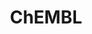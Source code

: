 ---
layout: default
bigquery: https://console.cloud.google.com/bigquery?p=patents-public-data&d=ebi_chembl&page=dataset
citation: '"The ChEMBL database in 2017." Anna Gaulton, Anne Hersey, Michał Nowotka,
  A Patrícia Bento, Jon Chambers, David Mendez, Prudence Mutowo, Francis Atkinson,
  Louisa J Bellis, Elena Cibrián-Uhalte, Mark Davies, Nathan Dedman, Anneli Karlsson,
  María Paula Magariños, John P Overington, George Papadatos, Ines Smit, Andrew R
  Leach Nucleic acids Research (2017) 45 (Database Issue), D945-D954'
contributors: European Bioinformatics Institute
cost: None
description: ChEMBL Data is a manually curated database of small molecules used in
  drug discovery, including information about existing patented drugs.
documentation: 'schema: https://www.ebi.ac.uk/chembl/db_schema


  '
last_edit: 04/11/2022, 08:31:41
location: https://console.cloud.google.com/marketplace/product/google_patents_public_datasets/chembl
maintained_by: EMBL-EBI, an outstation of European Molecular Biology Laboratory
related_publications: '

  ChEMBL: towards direct deposition of bioassay data.


  Mendez D, Gaulton A, Bento AP, Chambers J, De Veij M, Félix E, Magariños MP, Mosquera
  JF, Mutowo P, Nowotka M, Gordillo-Marañón M, Hunter F, Junco L, Mugumbate G, Rodriguez-Lopez
  M, Atkinson F, Bosc N, Radoux CJ, Segura-Cabrera A, Hersey A, Leach AR.


  — Nucleic Acids Res. 2019; 47(D1):D930-D940. doi: 10.1093/nar/gky1075

  '
schema_fields:
- authors
- assay_type
- indref_id
- qed_weighted
- smarts
- metref_id
- idx
- sequence
- standard_value
- drug_substance_flag
- qudt_units
- num_alerts
- ass_cls_map_id
- usan_year
- withdrawn_flag
- chebi_par_id
- cell_id
- l4
- standard_flag
- type
- assay_desc
- prod_pat_id
- indication_class
- orig_description
- component_type
- disease_efficacy
- bei
- protein_class_desc
- relationship
- alogp
- potential_duplicate
- aromatic_rings
- withdrawn_class
- confidence_score
- selectivity_comment
- acd_logd
- submission_date
- definition
- level3_description
- species_group_flag
- product_id
- bao_endpoint
- who_extra
- black_box_warning
- domain_description
- withdrawn_year
- withdrawn_reason
- hba_lipinski
- company
- l2
- job_id
- usan_stem
- assay_cell_type
- comp_class_id
- ref_id
- standard_inchi_key
- mol_irac_id
- downgraded
- innovator_company
- published_relation
- related_tid
- label
- activity_id
- cx_most_apka
- l7
- last_page
- metabolite_record_id
- patent_id
- mol_frac_id
- lle
- publication_number
- data_validity_comment
- psa
- isoform
- site_id
- smid
- year
- mw_monoisotopic
- heavy_atoms
- parent_molregno
- first_in_class
- mol_atc_id
- relationship_type
- max_phase
- tid
- cell_description
- warnref_id
- ridx
- compd_id
- le
- src_assay_id
- assay_category
- pref_name
- mc_tax_id
- active_ingredient
- as_id
- mc_target_name
- ddd_admr
- dosage_form
- targcomp_id
- l6
- withdrawn_country
- num_ro5_violations
- hba
- patent_expire_date
- mesh_id
- standard_relation
- strength
- warning_type
- priority
- acd_logp
- cell_source_tax_id
- irac_class_id
- binding_site_comment
- go_id
- last_active
- class_type
- stem_class
- target_mapping
- pubmed_id
- target_desc
- patent_use_code
- ddd_comment
- entity_id
- standard_text_value
- parameter_value
- trade_name
- level3
- variant_id
- ddd_value
- action_type
- toid
- entity_type
- bto_id
- domain_type
- major_class
- description
- src_short_name
- normal_range_max
- ro3_pass
- ref_type
- mol_hrac_id
- site_name
- confidence
- applicant_full_name
- curated_by
- protein_class_id
- doc_id
- parenteral
- short_name
- l1
- relationship_desc
- parent_type
- journal
- hrac_code
- creation_date
- assay_tissue
- l5
- aspect
- prodrug
- molecular_mechanism
- drug_product_flag
- src_compound_id
- db_version
- source
- level2
- comments
- co_stem_id
- ddd_units
- parent_id
- ap_id
- oral
- level2_description
- text_value
- cx_logd
- route
- tbl
- updated_by
- doc_type
- first_page
- pathway_key
- topical
- approval_date
- subgroup
- mw_freebase
- max_phase_for_ind
- direct_interaction
- normal_range_min
- warning_year
- patent_no
- homologue
- chirality
- oc_id
- formulation_id
- set_name
- mc_target_type
- standard_type
- cell_name
- met_id
- volume
- cx_most_bpka
- drugind_id
- full_mwt
- canonical_smiles
- assay_subcellular_fraction
- compsyn_id
- activity_comment
- pathway_id
- level4
- end_position
- ingredient
- prediction_method
- targrel_id
- rtb
- alert_set_id
- issue
- cl_lincs_id
- chembl_id
- cell_source_tissue
- l3
- published_type
- mechanism_comment
- updated_on
- status
- atc_code
- src_id
- acd_most_bpka
- relation
- frac_class_id
- db_source
- protclasssyn_id
- version
- target_type
- first_approval
- enzyme_tid
- mechanism_of_action
- activity_count
- value
- efo_term
- level4_description
- predbind_id
- assay_id
- full_molformula
- warning_description
- molecule_type
- tissue_id
- title
- name
- assay_test_type
- bao_id
- met_comment
- upper_value
- drug_record_id
- mecref_id
- molregno
- warning_id
- ad_type
- assay_strain
- log_id
- structure_type
- molsyn_id
- met_conversion
- cpd_str_alert_id
- cell_ontology_id
- level5
- delist_flag
- availability_type
- protein_class_synonym
- country
- src_description
- warning_country
- level1_description
- efo_id
- assay_tax_id
- compound_key
- published_value
- active_molregno
- level1
- annotation
- warning_class
- cellosaurus_id
- standard_units
- result_flag
- clo_id
- accession
- domain_name
- parameter_type
- molecular_species
- caloha_id
- therapeutic_flag
- biocomp_id
- synonyms
- tax_id
- abstract
- mesh_heading
- ref_url
- assay_source
- inorganic_flag
- frac_code
- sequence_md5sum
- usan_stem_definition
- assay_organism
- mec_id
- assay_param_id
- standard_upper_value
- natural_product
- cx_logp
- mc_organism
- record_id
- ddd_id
- doi
- research_stem
- stat
- rgid
- organism
- actsm_id
- domain_id
- tid_fixed
- res_stem_id
- l8
- helm_notation
- bao_format
- mc_target_accession
- curation_comment
- usan_substem
- units
- stem
- acd_most_apka
- source_domain_id
- who_name
- class_level
- path
- enzyme_name
- alert_id
- alert_name
- previous_company
- uberon_id
- polymer_flag
- parent_go_id
- sitecomp_id
- hbd_lipinski
- dosed_ingredient
- cell_source_organism
- uo_units
- component_id
- mutation
- pchembl_value
- component_synonym
- irac_code
- sei
- syn_type
- hrac_class_id
- num_lipinski_ro5_violations
- usan_stem_id
- aidx
- substrate_record_id
- compound_name
- comp_go_id
- published_units
- nda_type
- std_act_id
- site_residues
- start_position
- hbd
- standard_inchi
- assay_class_id
- molfile
- cidx
shortname: chembl
tags:
- biotechnology
- health
- chemical
- bioinformatics
- medical
terms_of_use: CC BY-SA 3.0
title: ChEMBL
uuid: e232a192-965c-4ec9-904c-155b6dfe56c5
---